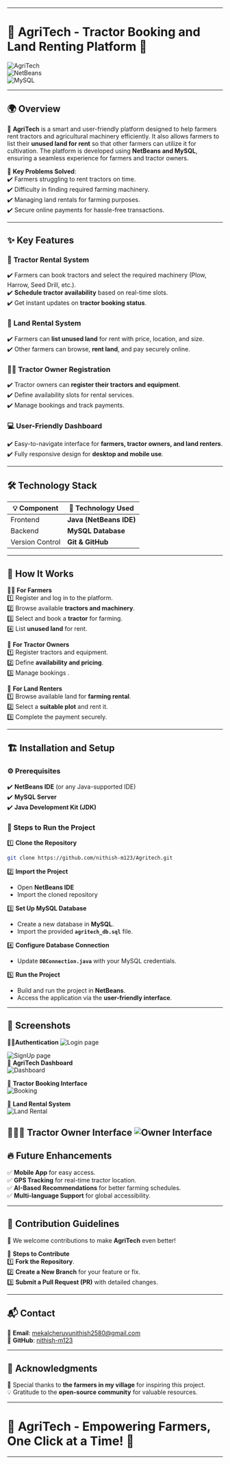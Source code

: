 
---

# 🚜 **AgriTech - Tractor Booking and Land Renting Platform** 🌾  

![AgriTech](https://img.shields.io/badge/AgriTech-Farming%20Made%20Easy-green?style=for-the-badge&logo=spring&logoColor=white)  
![NetBeans](https://img.shields.io/badge/NetBeans-IDE-blue?style=for-the-badge&logo=apache-netbeans-ide&logoColor=white)  
![MySQL](https://img.shields.io/badge/MySQL-Database-orange?style=for-the-badge&logo=mysql&logoColor=white)  

---

## 🌍 **Overview**  

🚜 **AgriTech** is a smart and user-friendly platform designed to help farmers rent tractors and agricultural machinery efficiently. It also allows farmers to list their **unused land for rent** so that other farmers can utilize it for cultivation. The platform is developed using **NetBeans and MySQL**, ensuring a seamless experience for farmers and tractor owners.  

🔹 **Key Problems Solved**:  
✔️ Farmers struggling to rent tractors on time.  
✔️ Difficulty in finding required farming machinery.  
✔️ Managing land rentals for farming purposes.  
✔️ Secure online payments for hassle-free transactions.  

---

## ✨ **Key Features**  

### 🚜 **Tractor Rental System**  
✔️ Farmers can book tractors and select the required machinery (Plow, Harrow, Seed Drill, etc.).  
✔️ **Schedule tractor availability** based on real-time slots.  
✔️ Get instant updates on **tractor booking status**.  

### 🌾 **Land Rental System**  
✔️ Farmers can **list unused land** for rent with price, location, and size.  
✔️ Other farmers can browse, **rent land**, and pay securely online.  

### 👨‍🌾 **Tractor Owner Registration**  
✔️ Tractor owners can **register their tractors and equipment**.  
✔️ Define availability slots for rental services.  
✔️ Manage bookings and track payments.  

### 💻 **User-Friendly Dashboard**  
✔️ Easy-to-navigate interface for **farmers, tractor owners, and land renters**.  
✔️ Fully responsive design for **desktop and mobile use**.  

---

## 🛠️ **Technology Stack**  

| 💡 Component | 🔧 Technology Used |
|-------------|----------------|
| Frontend   | **Java (NetBeans IDE)** |
| Backend    | **MySQL Database** |
| Version Control | **Git & GitHub** |

---

## 🚀 **How It Works**  

👨‍🌾 **For Farmers**  
1️⃣ Register and log in to the platform.  
2️⃣ Browse available **tractors and machinery**.  
3️⃣ Select and book a **tractor** for farming.  
4️⃣ List **unused land** for rent.  

🚜 **For Tractor Owners**  
1️⃣ Register tractors and equipment.  
2️⃣ Define **availability and pricing**.  
3️⃣ Manage bookings . 

🏡 **For Land Renters**  
1️⃣ Browse available land for **farming rental**.  
2️⃣ Select a **suitable plot** and rent it.  
3️⃣ Complete the payment securely.  

---

## 🏗️ **Installation and Setup**  

### ⚙️ **Prerequisites**  
✔️ **NetBeans IDE** (or any Java-supported IDE)  
✔️ **MySQL Server**  
✔️ **Java Development Kit (JDK)**  

### 🔹 **Steps to Run the Project**  
1️⃣ **Clone the Repository**  
```bash
git clone https://github.com/nithish-m123/Agritech.git
```  
2️⃣ **Import the Project**  
- Open **NetBeans IDE**  
- Import the cloned repository  

3️⃣ **Set Up MySQL Database**  
- Create a new database in **MySQL**.  
- Import the provided **`agritech_db.sql`** file.  

4️⃣ **Configure Database Connection**  
- Update **`DBConnection.java`** with your MySQL credentials.  

5️⃣ **Run the Project**  
- Build and run the project in **NetBeans**.  
- Access the application via the **user-friendly interface**.  

---

## 📸 **Screenshots**  
🔐✅**Authentication** 
![Login page](AgritechImages/FarmerLoginPage.png)  

![SignUp page](AgritechImages/FarmerSignUpPage.png)  
🚜 **AgriTech Dashboard**  
![Dashboard](AgritechImages/FarmerInterface.png)  

📅 **Tractor Booking Interface**  
![Booking](AgritechImages/TractorBooking.png)  

🌾 **Land Rental System**  
![Land Rental](AgritechImages/RentALand.png)  

🚜👨‍🌾 **Tractor Owner Interface** 
![Owner Interface](AgritechImages/TractorOwnerInterface.png)  
---

## 🔥 **Future Enhancements**  

✅ **Mobile App** for easy access.  
✅ **GPS Tracking** for real-time tractor location.  
✅ **AI-Based Recommendations** for better farming schedules.  
✅ **Multi-language Support** for global accessibility.  

---

## 🤝 **Contribution Guidelines**  

🚀 We welcome contributions to make **AgriTech** even better!  

🔹 **Steps to Contribute**  
1️⃣ **Fork the Repository**.  
2️⃣ **Create a New Branch** for your feature or fix.  
3️⃣ **Submit a Pull Request (PR)** with detailed changes.  

---

## 📬 **Contact**  

📧 **Email**: mekalcheruvunithish2580@gmail.com  
🔗 **GitHub**: [nithish-m123](https://github.com/nithish-m123)  

---

## 🎉 **Acknowledgments**  

🙏 Special thanks to **the farmers in my village** for inspiring this project.  
💡 Gratitude to the **open-source community** for valuable resources.  

---

# 🚜 **AgriTech - Empowering Farmers, One Click at a Time!** 🌱  

---

